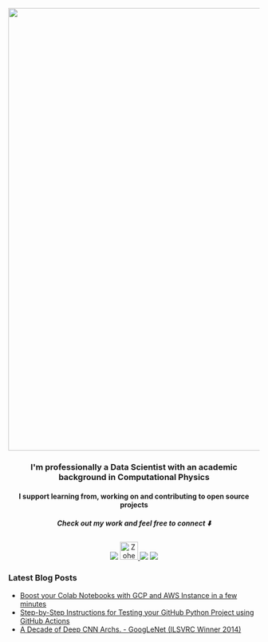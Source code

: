 <p align="center">
  <img width="888" src="https://media.giphy.com/media/Wp0WBOpnw215XfWTBP/giphy.gif">
</p>

<h3 align="center"> I'm professionally a Data Scientist with an academic background in Computational Physics</h3>
<h4 align="center"> I support learning from, working on and contributing to open source projects</h4>

<h5 align="center">Check out my work and feel free to connect ⬇️ </h5>

<p align="center">
<a href="mailto:aglauocnv@relay.firefox.com"><img src="https://img.icons8.com/ios-filled/36/000000/gmail.png"/></a>
<a href="https://dev.to/zohebabai">
  <img src="https://d2fltix0v2e0sb.cloudfront.net/dev-badge.svg" alt="Zoheb Abai's DEV Profile" height="36" width="36">
</a>
<a href= "https://www.linkedin.com/in/zohebabai/"><img src="https://img.icons8.com/ios-glyphs/36/000000/linkedin.png"/></a>
<a href= "https://medium.com/@zohebabai"><img src="https://img.icons8.com/ios-filled/36/000000/medium.png"/></a>
</p>


### Latest Blog Posts

<!-- DEVTO:START -->
- [Boost your Colab Notebooks with GCP and AWS Instance in a few minutes](https://dev.to/zohebabai/boost-your-colab-notebooks-with-gcp-and-aws-instance-within-a-few-minutes-47ma)
- [Step-by-Step Instructions for Testing your GitHub Python Project using GitHub Actions](https://dev.to/zohebabai/step-by-step-instructions-for-testing-your-github-python-project-using-github-actions-227b)
- [A Decade of Deep CNN Archs. - GoogLeNet (ILSVRC Winner 2014)](https://dev.to/zohebabai/googlenet-ilsvrc-winner-2014-211e)
<!-- DEVTO:END -->
